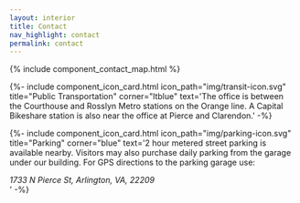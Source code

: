 ```yaml
---
layout: interior
title: Contact
nav_highlight: contact
permalink: contact
---
```


{% include component_contact_map.html %}

<div class="row mx-auto text-center">

{%- include component_icon_card.html 
icon_path="img/transit-icon.svg"
title="Public Transportation"
corner="ltblue"
text='The office is between the Courthouse and Rosslyn Metro stations on the Orange line. A Capital Bikeshare station is also near the office at Pierce and Clarendon.'  -%}

{%- include component_icon_card.html 
icon_path="img/parking-icon.svg"
title="Parking"
corner="blue"
text='2 hour metered street parking is available nearby. Visitors may also purchase daily parking from the garage under our building. For GPS directions to the parking garage use: <address>1733 N Pierce St, Arlington, VA, 22209</address>' -%}

</div>